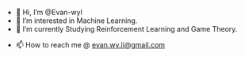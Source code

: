 - 👋 Hi, I’m @Evan-wyl
- 👀 I’m interested in Machine Learning.
- 🌱 I’m currently Studying Reinforcement Learning and Game Theory.
<!-- - 💞️ I’m looking to collaborate on ... -->
- 📫 How to reach me @ evan.wy.li@gmail.com

<!---
Evan-wyl/Evan-wyl is a ✨ special ✨ repository because its `README.md` (this file) appears on your GitHub profile.
You can click the Preview link to take a look at your changes.
--->
